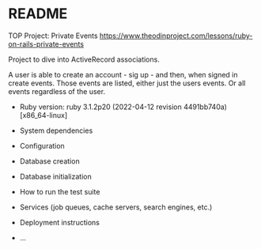 # README
TOP Project: Private Events
https://www.theodinproject.com/lessons/ruby-on-rails-private-events 

Project to dive into ActiveRecord associations.

A user is able to create an account - sig up -  and then, when signed in create events. Those events are listed, either just the users events. Or all events regardless of the user.


* Ruby version: ruby 3.1.2p20 (2022-04-12 revision 4491bb740a) [x86_64-linux]

* System dependencies

* Configuration

* Database creation

* Database initialization

* How to run the test suite

* Services (job queues, cache servers, search engines, etc.)

* Deployment instructions

* ...
